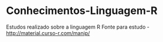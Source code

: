 # Conhecimentos-Linguagem-R
Estudos realizado sobre a linguagem R 
Fonte para estudo - http://material.curso-r.com/manip/
